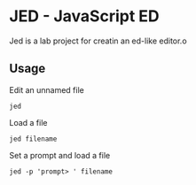 # JED - JavaScript ED

Jed is a lab project for creatin an ed-like editor.o

## Usage


Edit an unnamed file
```shell
jed
```

Load a file
```shell
jed filename
```

Set a prompt and load a file
```shell
jed -p 'prompt> ' filename
```

